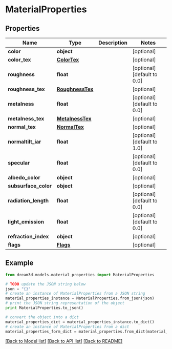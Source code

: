 # MaterialProperties


## Properties
Name | Type | Description | Notes
------------ | ------------- | ------------- | -------------
**color** | **object** |  | [optional] 
**color_tex** | [**ColorTex**](ColorTex.md) |  | [optional] 
**roughness** | **float** |  | [optional] [default to 0.0]
**roughness_tex** | [**RoughnessTex**](RoughnessTex.md) |  | [optional] 
**metalness** | **float** |  | [optional] [default to 0.0]
**metalness_tex** | [**MetalnessTex**](MetalnessTex.md) |  | [optional] 
**normal_tex** | [**NormalTex**](NormalTex.md) |  | [optional] 
**normaltilt_iar** | **float** |  | [optional] [default to 1.0]
**specular** | **float** |  | [optional] [default to 0.0]
**albedo_color** | **object** |  | [optional] 
**subsurface_color** | **object** |  | [optional] 
**radiation_length** | **float** |  | [optional] [default to 0.0]
**light_emission** | **float** |  | [optional] [default to 0.0]
**refraction_index** | **object** |  | [optional] 
**flags** | [**Flags**](Flags.md) |  | [optional] 

## Example

```python
from dream3d.models.material_properties import MaterialProperties

# TODO update the JSON string below
json = "{}"
# create an instance of MaterialProperties from a JSON string
material_properties_instance = MaterialProperties.from_json(json)
# print the JSON string representation of the object
print MaterialProperties.to_json()

# convert the object into a dict
material_properties_dict = material_properties_instance.to_dict()
# create an instance of MaterialProperties from a dict
material_properties_form_dict = material_properties.from_dict(material_properties_dict)
```
[[Back to Model list]](../README.md#documentation-for-models) [[Back to API list]](../README.md#documentation-for-api-endpoints) [[Back to README]](../README.md)


